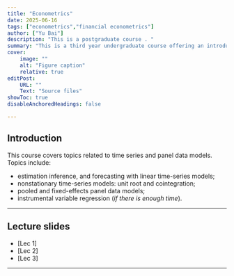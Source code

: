 ```yaml
---
title: "Econometrics" 
date: 2025-06-16
tags: ["econometrics","financial econometrics"]
author: ["Yu Bai"]
description: "This is a postgraduate course . " 
summary: "This is a third year undergraduate course offering an introduction to time series analysis and panel data models, focusing on the basic theory and applications. Empirical examples are illustrated using Julia/Stata." 
cover:
    image: ""
    alt: "Figure caption"
    relative: true
editPost:
    URL: ""
    Text: "Source files"
showToc: true
disableAnchoredHeadings: false

---
```


## Introduction

This course covers topics related to time series and panel data models. Topics include:

+ estimation inference, and forecasting with linear time-series models;
+ nonstationary time-series models: unit root and cointegration; 
+ pooled and fixed-effects panel data models;
+ instrumental variable regression (*if there is enough time*). 
---

## Lecture slides

+ [Lec 1]
+ [Lec 2]
+ [Lec 3]
  
---
